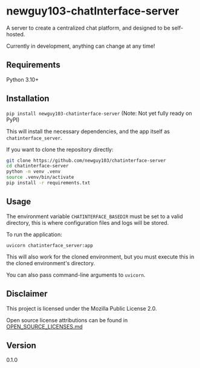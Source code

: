 # newguy103-chatInterface-server

A server to create a centralized chat platform, and designed to be self-hosted.

Currently in development, anything can change at any time!

## Requirements

Python 3.10+

## Installation

`pip install newguy103-chatinterface-server` (Note: Not yet fully ready on PyPI)

This will install the necessary dependencies, and the app itself as `chatinterface_server`.

If you want to clone the repository directly:

```bash
git clone https://github.com/newguy103/chatinterface-server
cd chatinterface-server
python -m venv .venv
source .venv/bin/activate
pip install -r requirements.txt
```

## Usage

The environment variable `CHATINTERFACE_BASEDIR` must be set to a valid directory, this is
where configuration files and logs will be stored.

To run the application:

`uvicorn chatinterface_server:app`

This will also work for the cloned environment, but you must execute this
in the cloned environment's directory.

You can also pass command-line arguments to `uvicorn`.

## Disclaimer

This project is licensed under the Mozilla Public License 2.0.

Open source license attributions can be found in [OPEN_SOURCE_LICENSES.md](OPEN_SOURCE_LICENSES.md)

## Version

0.1.0
